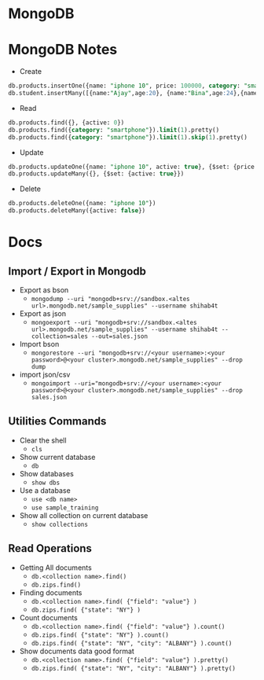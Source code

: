 # MongoDB

# MongoDB Notes

- Create

```sql
db.products.insertOne({name: "iphone 10", price: 100000, category: "smartphone", active: true})
db.student.insertMany([{name:"Ajay",age:20}, {name:"Bina",age:24},{name:"Ram",age:23}])
```

- Read

```sql
db.products.find({}, {active: 0})
db.products.find({category: "smartphone"}).limit(1).pretty()
db.products.find({category: "smartphone"}).limit(1).skip(1).pretty()
```

- Update

```sql
db.products.updateOne({name: "iphone 10", active: true}, {$set: {price: 120000}})
db.products.updateMany({}, {$set: {active: true}})
```

- Delete

```sql
db.products.deleteOne({name: "iphone 10"})
db.products.deleteMany({active: false})
```

# Docs

## Import / Export in Mongodb

- Export as bson
  - `mongodump --uri "mongodb+srv://sandbox.<altes url>.mongodb.net/sample_supplies" --username shihab4t`
- Export as json
  - `mongoexport --uri "mongodb+srv://sandbox.<altes url>.mongodb.net/sample_supplies" --username shihab4t --collection=sales --out=sales.json`
- Import bson
  - `mongorestore --uri "mongodb+srv://<your username>:<your password>@<your cluster>.mongodb.net/sample_supplies" --drop dump`
- import json/csv
  - `mongoimport --uri="mongodb+srv://<your username>:<your password>@<your cluster>.mongodb.net/sample_supplies" --drop sales.json`

## Utilities Commands

- Clear the shell
  - `cls`
- Show current database
  - `db`
- Show databases
  - `show dbs`
- Use a database
  - `use <db name>`
  - `use sample_training`
- Show all collection on current database
  - `show collections`

## Read Operations

- Getting All documents
  - `db.<collection name>.find()`
  - `db.zips.find()`
- Finding documents
  - `db.<collection name>.find( {"field": "value"} )`
  - `db.zips.find( {"state": "NY"} )`
- Count documents
  - `db.<collection name>.find( {"field": "value"} ).count()`
  - `db.zips.find( {"state": "NY"} ).count()`
  - `db.zips.find( {"state": "NY", "city": "ALBANY"} ).count()`
- Show documents data good format
  - `db.<collection name>.find( {"field": "value"} ).pretty()`
  - `db.zips.find( {"state": "NY", "city": "ALBANY"} ).pretty()`
